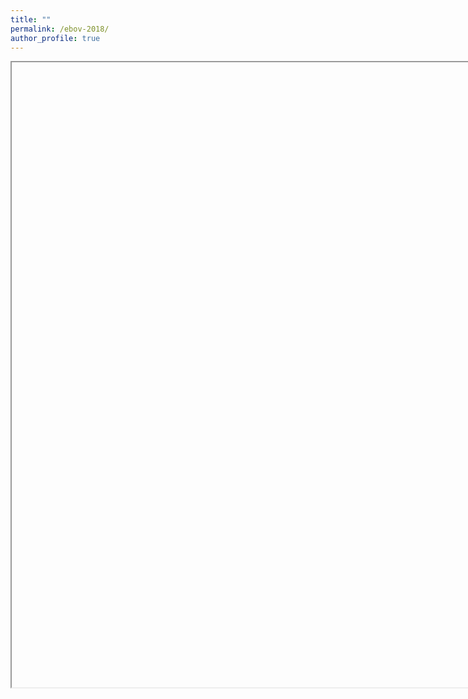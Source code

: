 ```yaml
---
title: ""
permalink: /ebov-2018/
author_profile: true
---
```


<!--<html xmlns="http://www.w3.org/1999/xhtml">
    <body>
        <div id="content">
            <iframe width="1200px" height="800px" #src="https://ebov-2018.herokuapp.com/"/>
        </div>
    </body>
</html>--->

<p align="center"><iframe width="1200px" height="1000px" #src="https://ebov-2018.herokuapp.com/"/></p>

What you see above are the results of fitting a stochastic *SEIR* model to the 2018 Ebola outbreak in the DRC. This interactive visualisation attempts to replicate the [results by Cristian Althaus](https://github.com/calthaus/Ebola/tree/master/DRC%20%28GitHub%202018%29).

The model is defined by

<p align="center"><img src="https://rawgit.com/cparrarojas/ebov-2018/svgs/svgs/eee05e7eaa514125d1d61f4c3f81f7af.svg?invert_in_darkmode" align=middle width=129.339045pt height=33.812129999999996pt/></p>

<p align="center"><img src="https://rawgit.com/cparrarojas/sde-parameter-estimation/svgs/svgs/1f98df381e7e7f1299dd2d58c4da8f6a.svg?invert_in_darkmode" align=middle width=205.0356pt height=20.53161pt/></p>

where <img src="https://rawgit.com/cparrarojas/ebov-2018/svgs/svgs/f6f917d439b1b9d386192a989ffddff2.svg?invert_in_darkmode" align=middle width=91.00426499999999pt height=24.65759999999998pt/>, and

<p align="center"><img src="https://rawgit.com/cparrarojas/ebov-2018/svgs/svgs/c35eb87ea9daff13fd2b38467d5498d3.svg?invert_in_darkmode" align=middle width=218.07059999999996pt height=59.178735pt/></p>

<p align="center"><img src="https://rawgit.com/cparrarojas/ebov-2018/svgs/svgs/0ba078565431af8b5ac5a7739bfc5d3c.svg?invert_in_darkmode" align=middle width=394.71959999999996pt height=59.178735pt/></p>

Here, <img src="https://rawgit.com/cparrarojas/ebov-2018/svgs/svgs/843e00f5cd3d087e8d4b2b0917f4b354.svg?invert_in_darkmode" align=middle width=119.07043500000002pt height=29.19113999999999pt/> for <img src="https://rawgit.com/cparrarojas/ebov-2018/svgs/svgs/02287b47e24f18091894408359761db9.svg?invert_in_darkmode" align=middle width=36.900600000000004pt height=20.222069999999988pt/> and <img src="https://rawgit.com/cparrarojas/ebov-2018/svgs/svgs/01be662b82fd71a9b2704e0e18e0263b.svg?invert_in_darkmode" align=middle width=60.970305pt height=24.65759999999998pt/> otherwise. The parameters to estimate are the base transmission rate <img src="https://rawgit.com/cparrarojas/ebov-2018/svgs/svgs/8217ed3c32a785f0b5aad4055f432ad8.svg?invert_in_darkmode" align=middle width=10.165650000000005pt height=22.831379999999992pt/> and its rate of decay <img src="https://rawgit.com/cparrarojas/ebov-2018/svgs/svgs/63bb9849783d01d91403bc9a5fea12a2.svg?invert_in_darkmode" align=middle width=9.075495000000004pt height=22.831379999999992pt/>. The remaining parameters are given by <img src="https://rawgit.com/cparrarojas/ebov-2018/svgs/svgs/ade5357775220387c1c475220f63a5a5.svg?invert_in_darkmode" align=middle width=128.795865pt height=24.65759999999998pt/>, <img src="https://rawgit.com/cparrarojas/ebov-2018/svgs/svgs/d7589a02e178ad1b683928fbb14a026d.svg?invert_in_darkmode" align=middle width=128.236845pt height=24.65759999999998pt/>, and <img src="https://rawgit.com/cparrarojas/ebov-2018/svgs/svgs/30d3c465f0037285632349145e08bdc0.svg?invert_in_darkmode" align=middle width=82.19755500000001pt height=22.831379999999992pt/>.

The estimation is done from the [data for cumulative incidence](https://github.com/calthaus/Ebola/blob/master/DRC%20%28GitHub%202018%29/Ebola_outbreak_DRC2018_data.csv) corresponding to <img src="https://rawgit.com/cparrarojas/ebov-2018/svgs/svgs/ccd736d762f121a3684fae7ad66c5265.svg?invert_in_darkmode" align=middle width=64.840215pt height=24.65759999999998pt/>, where the population size is fixed at <img src="https://rawgit.com/cparrarojas/ebov-2018/svgs/svgs/b5b9788de90f0b9dfb14ed2d64708bb8.svg?invert_in_darkmode" align=middle width=59.908695pt height=26.76201000000001pt/>, using the linear noise approximation as described in [Zimmer and Sahle (2014)](http://ieeexplore.ieee.org/abstract/document/7277317/) and [Zimmer (2015)](https://www.sciencedirect.com/science/article/pii/S0025556415001698). The likelihood function is handled by [`sdeparams`](https://github.com/cparrarojas/sde-parameter-estimation/).

Forecast (shaded region) is shown for the mean plus/minus std of 50 stochastic simulations run for 30 days starting from the latest data-point for any given pair of parameters.

The code is available in [this Github repository](https://github.com/cparrarojas/ebov-2018/).
